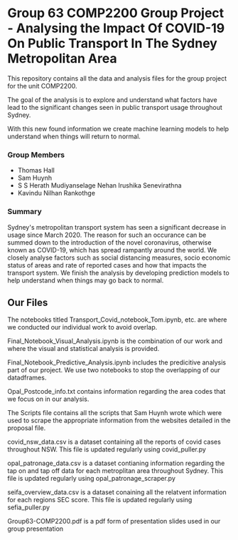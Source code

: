 # Group 63 COMP2200 Group Project - Analysing the Impact Of COVID-19 On Public Transport In The Sydney Metropolitan Area
This repository contains all the data and analysis files for the group project for the unit COMP2200.

The goal of the analysis is to explore and understand what factors have lead to the significant changes seen in public transport usage throughout Sydney. 

With this new found information we create machine learning models to help understand when things will return to normal. 

### Group Members 

* Thomas Hall
* Sam Huynh
* S S Herath Mudiyanselage Nehan  Irushika Senevirathna
* Kavindu Nilhan Rankothge

### Summary
Sydney's metropolitan transport system has seen a significant decrease in usage since March 2020. The reason for such an occurance can be summed down to the introduction of the novel coronavirus, otherwise known as COVID-19, which has spread rampantly around the world. We closely analyse factors such as social distancing measures, socio economic status of areas and rate of reported cases and how that impacts the transport system. We finish the analysis by developing prediction models to help understand when things may go back to normal.


## Our Files
The notebooks titled Transport_Covid_notebook_Tom.ipynb, etc. are where we conducted our individual work to avoid overlap.

Final_Notebook_Visual_Analysis.ipynb is the combination of our work and where the visual and statistical analysis is provided.

Final_Notebook_Predictive_Analysis.ipynb includes the predicitive analysis part of our project. We use two notebooks to stop the overlapping of our datadframes.

Opal_Postcode_info.txt contains information regarding the area codes that we focus on in our analysis. 

The Scripts file contains all the scripts that Sam Huynh wrote which were used to scrape the appropriate information from the websites detailed in the proposal file. 

covid_nsw_data.csv is a dataset containing all the reports of covid cases throughout NSW. This file is updated regularly using covid_puller.py

opal_patronage_data.csv is a dataset contianing information regarding the tap on and tap off data for each metroplitan area throughout Sydney. This file is updated regularly using opal_patronage_scraper.py

seifa_overview_data.csv is a dataset conaining all the relatvent information for each regions SEC score. This file is updated regularly using sefia_puller.py

Group63-COMP2200.pdf is a pdf form of presentation slides used in our group presentation 